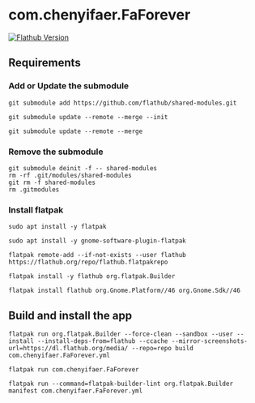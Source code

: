# com.chenyifaer.FaForever

[![Flathub Version](https://img.shields.io/flathub/v/com.chenyifaer.FaForever)](https://flathub.org/apps/com.chenyifaer.FaForever)

## Requirements

### Add or Update the submodule

```shell
git submodule add https://github.com/flathub/shared-modules.git

git submodule update --remote --merge --init

git submodule update --remote --merge
```

### Remove the submodule

```shell
git submodule deinit -f -- shared-modules
rm -rf .git/modules/shared-modules
git rm -f shared-modules
rm .gitmodules
```

### Install flatpak

```shell
sudo apt install -y flatpak

sudo apt install -y gnome-software-plugin-flatpak

flatpak remote-add --if-not-exists --user flathub https://flathub.org/repo/flathub.flatpakrepo

flatpak install -y flathub org.flatpak.Builder

flatpak install flathub org.Gnome.Platform//46 org.Gnome.Sdk//46
```

## Build and install the app

```shell
flatpak run org.flatpak.Builder --force-clean --sandbox --user --install --install-deps-from=flathub --ccache --mirror-screenshots-url=https://dl.flathub.org/media/ --repo=repo build com.chenyifaer.FaForever.yml
```

```shell
flatpak run com.chenyifaer.FaForever
```

```shell
flatpak run --command=flatpak-builder-lint org.flatpak.Builder manifest com.chenyifaer.FaForever.yml
```
